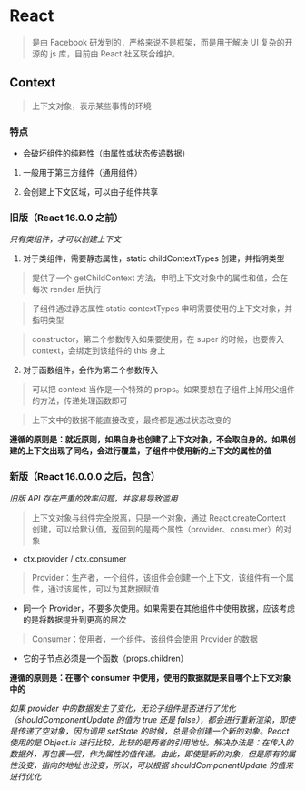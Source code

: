 # React

> 是由 Facebook 研发到的，严格来说不是框架，而是用于解决 UI 复杂的开源的 js 库，目前由 React 社区联合维护。

## Context

> 上下文对象，表示某些事情的环境

### 特点

- 会破坏组件的纯粹性（由属性或状态传递数据）

1. 一般用于第三方组件（通用组件）

2. 会创建上下文区域，可以由子组件共享

### 旧版（React 16.0.0 之前）

_只有类组件，才可以创建上下文_

1. 对于类组件，需要静态属性，static childContextTypes 创建，并指明类型

> 提供了一个 getChildContext 方法，申明上下文对象中的属性和值，会在每次 render 后执行

> 子组件通过静态属性 static contextTypes 申明需要使用的上下文对象，并指明类型

> constructor，第二个参数传入如果要使用，在 super 的时候，也要传入 context，会绑定到该组件的 this 身上

2. 对于函数组件，会作为第二个参数传入

> 可以把 context 当作是一个特殊的 props。如果要想在子组件上掉用父组件的方法，传递处理函数即可

> 上下文中的数据不能直接改变，最终都是通过状态改变的

**遵循的原则是：就近原则，如果自身也创建了上下文对象，不会取自身的。如果创建的上下文出现了同名，会进行覆盖，子组件中使用新的上下文的属性的值**

### 新版（React 16.0.0.0 之后，包含）

_旧版 API 存在严重的效率问题，并容易导致滥用_

> 上下文对象与组件完全脱离，只是一个对象，通过 React.createContext 创建，可以给默认值，返回到的是两个属性（provider、consumer）的对象

- ctx.provider / ctx.consumer

> Provider：生产者，一个组件，该组件会创建一个上下文，该组件有一个属性，通过该属性，可以为其数据赋值

- 同一个 Provider，不要多次使用。如果需要在其他组件中使用数据，应该考虑的是将数据提升到更高的层次

> Consumer：使用者，一个组件，该组件会使用 Provider 的数据

- 它的子节点必须是一个函数（props.children）

**遵循的原则是：在哪个 consumer 中使用，使用的数据就是来自哪个上下文对象中的**

_如果 provider 中的数据发生了变化，无论子组件是否进行了优化（shouldComponentUpdate 的值为 true 还是 false），都会进行重新渲染，即使是传递了空对象，因为调用 setState 的时候，总是会创建一个新的对象。React 使用的是 Object.is 进行比较，比较的是两者的引用地址。解决办法是：在传入的数据外，再包裹一层，作为属性的值传递。由此，即使是新的对象，但是原有的属性没变，指向的地址也没变，所以，可以根据 shouldComponentUpdate 的值来进行优化_
